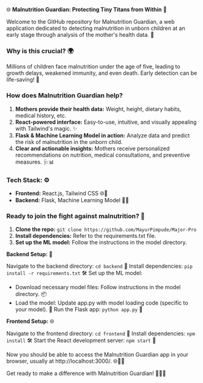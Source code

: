 🌐 **Malnutrition Guardian: Protecting Tiny Titans from Within** 🤰

Welcome to the GitHub repository for Malnutrition Guardian, a web application dedicated to detecting malnutrition in unborn children at an early stage through analysis of the mother's health data. 🚀

### Why is this crucial? 🌍

Millions of children face malnutrition under the age of five, leading to growth delays, weakened immunity, and even death. Early detection can be life-saving! 💪

### How does Malnutrition Guardian help? ️

1. **Mothers provide their health data:** Weight, height, dietary habits, medical history, etc.
2. **React-powered interface:** Easy-to-use, intuitive, and visually appealing with Tailwind's magic. ✨
3. **Flask & Machine Learning Model in action:** Analyze data and predict the risk of malnutrition in the unborn child.
4. **Clear and actionable insights:** Mothers receive personalized recommendations on nutrition, medical consultations, and preventive measures. 🩺📊

### Tech Stack: ⚙️

- **Frontend:** React.js, Tailwind CSS 🌐💅
- **Backend:** Flask, Machine Learning Model 🐍🧠

### Ready to join the fight against malnutrition? 🤝

1. **Clone the repo:** `git clone https://github.com/MayurPimpude/Major-Pro`
2. **Install dependencies:** Refer to the requirements.txt file.
3. **Set up the ML model:** Follow the instructions in the model directory.

**Backend Setup:** 🧠

Navigate to the backend directory: `cd backend` 📂
Install dependencies: `pip install -r requirements.txt` 🛠️
Set up the ML model:
- Download necessary model files: Follow instructions in the model directory. 📦
- Load the model: Update app.py with model loading code (specific to your model). 🤖
Run the Flask app: `python app.py` 🚀

**Frontend Setup:** 🌐

Navigate to the frontend directory: `cd frontend` 📂
Install dependencies: `npm install` 🛠️
Start the React development server: `npm start` 🚀

Now you should be able to access the Malnutrition Guardian app in your browser, usually at http://localhost:3000/. 🌐👩‍💻

Get ready to make a difference with Malnutrition Guardian! 🌈🤰✨
